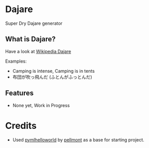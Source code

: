 # Dajare
Super Dry Dajare generator

## What is Dajare?
Have a look at [Wikipedia Dajare](https://en.wikipedia.org/wiki/Dajare)

Examples:
- Camping is intense, Camping is in tents
- 布団が吹っ飛んだ (ふとんがふっとんだ)

## Features
- None yet, Work in Progress

# Credits
- Used [pymlhelloworld](https://github.com/pellmont/pymlhelloworld) by [pellmont](https://github.com/pellmont) as a base for starting project. 